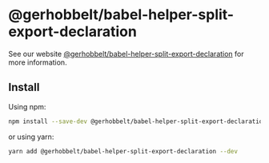 # @gerhobbelt/babel-helper-split-export-declaration

> 

See our website [@gerhobbelt/babel-helper-split-export-declaration](https://babeljs.io/docs/en/next/babel-helper-split-export-declaration.html) for more information.

## Install

Using npm:

```sh
npm install --save-dev @gerhobbelt/babel-helper-split-export-declaration
```

or using yarn:

```sh
yarn add @gerhobbelt/babel-helper-split-export-declaration --dev
```
